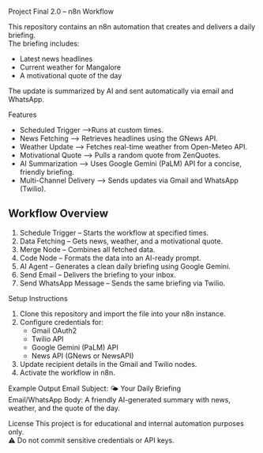 Project Final 2.0 – n8n Workflow

This repository contains an n8n automation that creates and delivers a daily briefing.  
The briefing includes:
- Latest news headlines
- Current weather for Mangalore
- A motivational quote of the day

The update is summarized by AI and sent automatically via email and WhatsApp.

Features
- Scheduled Trigger –>Runs at custom times.
- News Fetching –> Retrieves headlines using the GNews API.
- Weather Update –> Fetches real-time weather from Open-Meteo API.
- Motivational Quote –> Pulls a random quote from ZenQuotes.
- AI Summarization –> Uses Google Gemini (PaLM) API for a concise, friendly briefing.
- Multi-Channel Delivery –> Sends updates via Gmail and WhatsApp (Twilio).

## Workflow Overview
1. Schedule Trigger – Starts the workflow at specified times.
2. Data Fetching – Gets news, weather, and a motivational quote.
3. Merge Node – Combines all fetched data.
4. Code Node – Formats the data into an AI-ready prompt.
5. AI Agent – Generates a clean daily briefing using Google Gemini.
6. Send Email – Delivers the briefing to your inbox.
7. Send WhatsApp Message – Sends the same briefing via Twilio.

 Setup Instructions
1. Clone this repository and import the file into your n8n instance.
2. Configure credentials for:
   - Gmail OAuth2
   - Twilio API
   - Google Gemini (PaLM) API
   - News API (GNews or NewsAPI)
3. Update recipient details in the Gmail and Twilio nodes.
4. Activate the workflow in n8n.

Example Output
Email Subject: 🌤 Your Daily Briefing  
Email/WhatsApp Body: A friendly AI-generated summary with news, weather, and the quote of the day.


License
This project is for educational and internal automation purposes only.  
⚠ Do not commit sensitive credentials or API keys.
